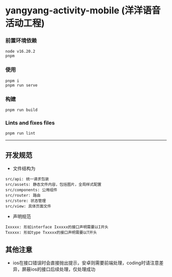 # yangyang-activity-mobile (洋洋语音活动工程)

### 前置环境依赖
```
node v16.20.2
pnpm
```

### 使用
```
pnpm i
pnpm run serve
```

### 构建
```
pnpm run build
```

### Lints and fixes files
```
pnpm run lint
```

-------

## 开发规范

* 文件结构为
```
src/api: 统一请求包装
src/assets: 静态文件内容，包括图片，全局样式配置
src/components: 公用组件
src/router: 路由
src/store: 状态管理
src/view: 具体页面文件
```
* 声明规范
```
Ixxxxx: 形如interface Ixxxxx的接口声明需要以I开头
Txxxxx: 形如type Txxxxx的接口声明需要以T开头
```

## 其他注意
* ios在接口错误时会直接抛出提示，安卓则需要前端处理，coding时请注意差异，屏蔽ios的接口后续处理，仅处理成功